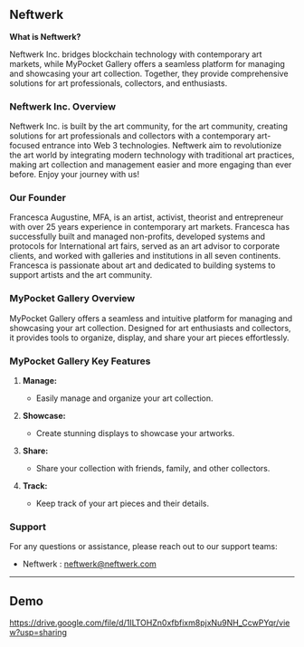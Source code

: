 
## Neftwerk

**What is Neftwerk?**

Neftwerk Inc. bridges blockchain technology with contemporary art markets, while MyPocket Gallery offers a seamless platform for managing and showcasing your art collection. Together, they provide comprehensive solutions for art professionals, collectors, and enthusiasts.

### Neftwerk Inc. Overview

Neftwerk Inc. is built by the art community, for the art community, creating solutions for art professionals and collectors with a contemporary art-focused entrance into Web 3 technologies. Neftwerk aim to revolutionize the art world by integrating modern technology with traditional art practices, making art collection and management easier and more engaging than ever before. Enjoy your journey with us!


### Our Founder

Francesca Augustine, MFA, is an artist, activist, theorist and entrepreneur with over 25 years experience in contemporary art markets. Francesca has successfully built and managed non-profits, developed systems and protocols for International art fairs, served as an art advisor to corporate clients, and worked with galleries and institutions in all seven continents. Francesca is passionate about art and dedicated to building systems to support artists and the art community.

### MyPocket Gallery Overview

MyPocket Gallery offers a seamless and intuitive platform for managing and showcasing your art collection. Designed for art enthusiasts and collectors, it provides tools to organize, display, and share your art pieces effortlessly.

### MyPocket Gallery Key Features

1. **Manage:**
   - Easily manage and organize your art collection.
   
2. **Showcase:**
   - Create stunning displays to showcase your artworks.
   
3. **Share:**
   - Share your collection with friends, family, and other collectors.
   
4. **Track:**
   - Keep track of your art pieces and their details.


### Support

For any questions or assistance, please reach out to our support teams:

- Neftwerk : neftwerk@neftwerk.com

---

## Demo

https://drive.google.com/file/d/1ILTOHZn0xfbfixm8pjxNu9NH_CcwPYqr/view?usp=sharing

